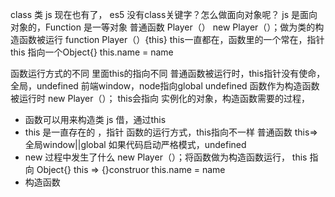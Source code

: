 class 类 js 现在也有了，
es5 没有class关键字？怎么做面向对象呢？
js 是面向对象的，Function 是一等对象
普通函数 Player（）
new Player（）；做为类的构造函数被运行
function Player（）{this}
this一直都在，函数里的一个常在，指针
this 指向一个Object{} this.name = name

函数运行方式的不同 里面this的指向不同
普通函数被运行时，this指针没有使命，全局，undefined
前端window，node指向global undefined
函数作为构造函数被运行时 new Player（）；
this会指向 实例化的对象，构造函数需要的过程，

- 函数可以用来构造类 js 借，通过this
- this 是一直存在的 ，指针
函数的运行方式，this指向不一样
普通函数 this=> 全局window||global
如果代码启动严格模式，undefined
- new 过程中发生了什么
new Player（）；将函数做为构造函数运行，
this 指向 Object{}
this => {}construor
this.name = name
- 构造函数
